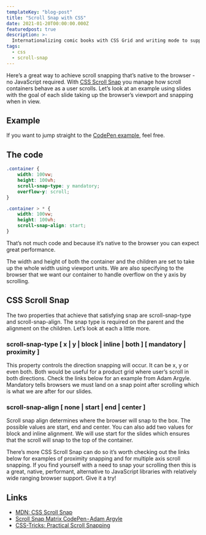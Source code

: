 ```yaml
---
templateKey: "blog-post"
title: "Scroll Snap with CSS"
date: 2021-01-20T00:00:00.000Z
featuredpost: true
description: >-
  Internationalizing comic books with CSS Grid and writing mode to support different reading modes.
tags:
  - css
  - scroll-snap
---
```


Here’s a great way to achieve scroll snapping that’s native to the browser - no JavaScript required. With [CSS Scroll Snap](https://developer.mozilla.org/en-US/docs/Web/CSS/CSS_Scroll_Snap) you manage how scroll containers behave as a user scrolls. Let’s look at an example using slides with the goal of each slide taking up the browser’s viewport and snapping when in view.

## Example

If you want to jump straight to the [CodePen example](https://codepen.io/antonjb/pen/bGwjPYJ), feel free.

## The code

```css
.container {
	width: 100vw;
	height: 100vh;
	scroll-snap-type: y mandatory;
	overflow-y: scroll;
}

.container > * {
	width: 100vw;
	height: 100vh;
	scroll-snap-align: start;
}
```

That’s not much code and because it’s native to the browser you can expect great performance.

The width and height of both the container and the children are set to take up the whole width using viewport units. We are also specifying to the browser that we want our container to handle overflow on the y axis by scrolling.

## CSS Scroll Snap

The two properties that achieve that satisfying snap are scroll-snap-type and scroll-snap-align. The snap type is required on the parent and the alignment on the children. Let’s look at each a little more.

### scroll-snap-type [ x | y | block | inline | both ] [ mandatory | proximity ]
This property controls the direction snapping will occur. It can be x, y or even both. Both would be useful for a product grid where user’s scroll in both directions. Check the links below for an example from Adam Argyle.
Mandatory tells browsers we must land on a snap point after scrolling which is what we are after for our slides.

### scroll-snap-align [ none | start | end | center ]
Scroll snap align determines where the browser will snap to the box. The possible values are start, end and center. You can also add two values for block and inline alignment. We will use start for the slides which ensures that the scroll will snap to the top of the container.

There’s more CSS Scroll Snap can do so it’s worth checking out the links below for examples of proximity snapping and for multiple axis scroll snapping. If you find yourself with a need to snap your scrolling then this is a great, native, performant, alternative to JavaScript libraries with relatively wide ranging browser support. Give it a try!

## Links

* [MDN: CSS Scroll Snap](https://developer.mozilla.org/en-US/docs/Web/CSS/CSS_Scroll_Snap)
* [Scroll Snap Matrix CodePen - Adam Argyle](https://codepen.io/argyleink/pen/MWWpOmz)
* [CSS-Tricks: Practical Scroll Snapping](https://css-tricks.com/practical-css-scroll-snapping/)